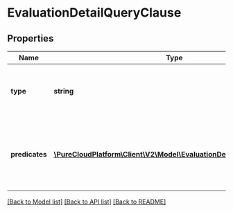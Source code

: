 # EvaluationDetailQueryClause

## Properties
Name | Type | Description | Notes
------------ | ------------- | ------------- | -------------
**type** | **string** | Boolean operation to apply to the provided predicates | 
**predicates** | [**\PureCloudPlatform\Client\V2\Model\EvaluationDetailQueryPredicate[]**](EvaluationDetailQueryPredicate.md) | Like a three-word sentence: (attribute-name) (operator) (target-value). | 

[[Back to Model list]](../README.md#documentation-for-models) [[Back to API list]](../README.md#documentation-for-api-endpoints) [[Back to README]](../README.md)


